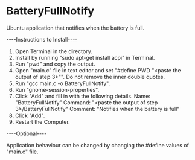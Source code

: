 # BatteryFullNotify

Ubuntu application that notifies when the battery is full.

----Instructions to Install----

1. Open Terminal in the directory.
2. Install by running "sudo apt-get install acpi" in Terminal.
3. Run "pwd" and copy the output.
4. Open "main.c" file in text editor and set "#define PWD "<paste the output of step 3>"".
   Do not remove the inner double quotes.
5. Run "gcc main.c -o BatteryFullNotify".
6. Run "gnome-session-properties".
7. Click "Add" and fill in with the following details.
   Name: "BatteryFullNotify"
   Command: "<paste the output of step 3>/BatteryFullNotify"
   Comment: "Notifies when the battery is full"
8. Click "Add".
9. Restart the Computer.

----Optional----

Application behaviour can be changed by changing the #define values of "main.c" file.
